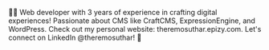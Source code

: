👨‍💻 Web developer with 3 years of experience in crafting digital experiences! Passionate about CMS like CraftCMS, ExpressionEngine, and WordPress. Check out my personal website: theremosuthar.epizy.com. Let's connect on LinkedIn @theremosuthar! 🚀
<!---
remosuthar/remosuthar is a ✨ special ✨ repository because its `README.md` (this file) appears on your GitHub profile.
You can click the Preview link to take a look at your changes.
--->
